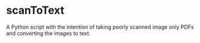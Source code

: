 # scanToText
A Python script with the intention of taking poorly scanned image only PDFs and converting the images to text.
